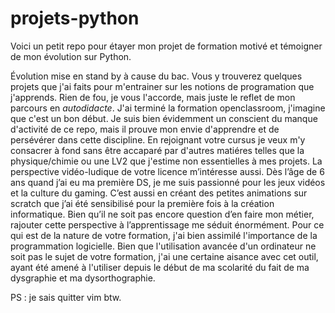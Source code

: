 # projets-python
Voici un petit repo pour étayer mon projet de formation motivé et témoigner de mon évolution sur Python.

Évolution mise en stand by à cause du bac.
Vous y trouverez quelques projets que j'ai faits pour m'entrainer sur les notions de programation
que j'apprends. Rien de fou, je vous l'accorde, mais juste le reflet de mon parcours en *autodidacte*.
J'ai terminé la formation openclassroom, j'imagine que c'est un bon début.
Je suis bien évidemment un conscient du manque d'activité de ce repo, mais il prouve mon envie d'apprendre et de persévérer dans cette discipline.
En rejoignant votre cursus je veux m'y consacrer à fond sans être accaparé par d'autres matiéres telles que la physique/chimie ou une LV2 que j'estime non essentielles à mes projets.
La perspective vidéo-ludique de votre licence m’intéresse aussi. Dès l’âge de 6 ans quand j’ai eu ma première DS, je me suis passionné pour les jeux vidéos et la culture du gaming. C’est aussi en créant des petites animations sur scratch que j’ai été sensibilisé pour la première fois à la création informatique. Bien qu’il ne soit pas encore question d’en faire mon métier, rajouter cette perspective à l’apprentissage me séduit énormément.
Pour ce qui est de la nature de votre formation, j'ai bien assimilé l'importance de la programmation logicielle.
Bien que l'utilisation avancée d'un ordinateur ne soit pas le sujet de votre formation, j'ai une certaine aisance avec cet outil, ayant été amené à l'utiliser depuis le début de ma scolarité du fait de ma dysgraphie et ma dysorthographie. 

PS : je sais quitter vim btw.
